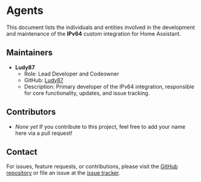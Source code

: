 # Agents

This document lists the individuals and entities involved in the development and maintenance of the **IPv64** custom integration for Home Assistant.

## Maintainers

- **Ludy87**
  - Role: Lead Developer and Codeowner
  - GitHub: [Ludy87](https://github.com/Ludy87)
  - Description: Primary developer of the IPv64 integration, responsible for core functionality, updates, and issue tracking.

## Contributors

- *None yet*
  If you contribute to this project, feel free to add your name here via a pull request!

## Contact

For issues, feature requests, or contributions, please visit the [GitHub repository](https://github.com/Ludy87/ipv64) or file an issue at the [issue tracker](https://github.com/Ludy87/ipv64/issues).
